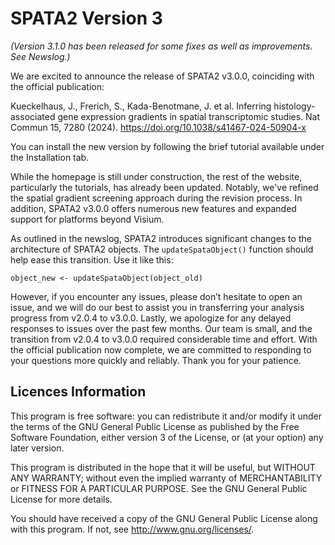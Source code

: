# SPATA2 Version 3

*(Version 3.1.0 has been released for some fixes as well as improvements. See Newslog.)*

We are excited to announce the release of SPATA2 v3.0.0, coinciding with the official publication:

Kueckelhaus, J., Frerich, S., Kada-Benotmane, J. et al. Inferring histology-associated gene expression gradients in spatial transcriptomic studies. Nat Commun 15, 7280 (2024). https://doi.org/10.1038/s41467-024-50904-x

You can install the new version by following the brief tutorial available under the Installation tab.

While the homepage is still under construction, the rest of the website, particularly the tutorials, has already been updated. Notably, we've refined the spatial gradient screening approach during the revision process. In addition, SPATA2 v3.0.0 offers numerous new features and expanded support for platforms beyond Visium.

As outlined in the newslog, SPATA2 introduces significant changes to the architecture of SPATA2 objects. The `updateSpataObject()` function should help ease this transition. Use it like this: 

`object_new <- updateSpataObject(object_old)`

However, if you encounter any issues, please don’t hesitate to open an issue, and we will do our best to assist you in transferring your analysis progress from v2.0.4 to v3.0.0. Lastly, we apologize for any delayed responses to issues over the past few months. Our team is small, and the transition from v2.0.4 to v3.0.0 required considerable time and effort. With the official publication now complete, we are committed to responding to your questions more quickly and reliably. Thank you for your patience.

## Licences Information
This program is free software: you can redistribute it and/or modify
it under the terms of the GNU General Public License as published by
the Free Software Foundation, either version 3 of the License, or
(at your option) any later version.

This program is distributed in the hope that it will be useful,
but WITHOUT ANY WARRANTY; without even the implied warranty of
MERCHANTABILITY or FITNESS FOR A PARTICULAR PURPOSE.  See the
GNU General Public License for more details.

You should have received a copy of the GNU General Public License
along with this program.  If not, see <http://www.gnu.org/licenses/>.
